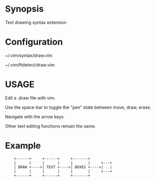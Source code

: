 # Synopsis
Text drawing syntax extension

# Configuration

~/.vim/syntax/draw.vim

~/.vim/ftdetect/draw.vim

# USAGE

Edit a .draw file with vim.

Use the space-bar to toggle the "pen" state between move, draw, erase.

Navigate with the arrow keys.

Other text editing functions remain the same.

# Example

```
    +------+     +------+     +-------+
    |      |     |      |     |       |     +---+
    | DRAW +---->| TEXT +---->| BOXES +---->| . |
    |      |     |      |     |       |     +---+
    +------+     +------+     +-------+
```
